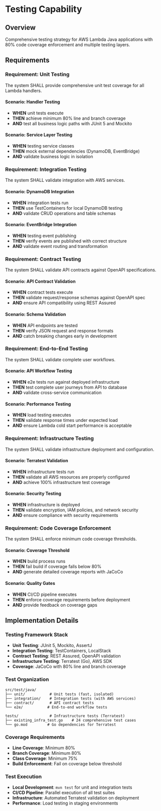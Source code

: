 # Testing Capability

## Overview
Comprehensive testing strategy for AWS Lambda Java applications with 80% code coverage enforcement and multiple testing layers.

## Requirements

### Requirement: Unit Testing
The system SHALL provide comprehensive unit test coverage for all Lambda handlers.

#### Scenario: Handler Testing
- **WHEN** unit tests execute
- **THEN** achieve minimum 80% line and branch coverage
- **AND** test all business logic paths with JUnit 5 and Mockito

#### Scenario: Service Layer Testing
- **WHEN** testing service classes
- **THEN** mock external dependencies (DynamoDB, EventBridge)
- **AND** validate business logic in isolation

### Requirement: Integration Testing
The system SHALL validate integration with AWS services.

#### Scenario: DynamoDB Integration
- **WHEN** integration tests run
- **THEN** use TestContainers for local DynamoDB testing
- **AND** validate CRUD operations and table schemas

#### Scenario: EventBridge Integration
- **WHEN** testing event publishing
- **THEN** verify events are published with correct structure
- **AND** validate event routing and transformation

### Requirement: Contract Testing
The system SHALL validate API contracts against OpenAPI specifications.

#### Scenario: API Contract Validation
- **WHEN** contract tests execute
- **THEN** validate request/response schemas against OpenAPI spec
- **AND** ensure API compatibility using REST Assured

#### Scenario: Schema Validation
- **WHEN** API endpoints are tested
- **THEN** verify JSON request and response formats
- **AND** catch breaking changes early in development

### Requirement: End-to-End Testing
The system SHALL validate complete user workflows.

#### Scenario: API Workflow Testing
- **WHEN** e2e tests run against deployed infrastructure
- **THEN** test complete user journeys from API to database
- **AND** validate cross-service communication

#### Scenario: Performance Testing
- **WHEN** load testing executes
- **THEN** validate response times under expected load
- **AND** ensure Lambda cold start performance is acceptable

### Requirement: Infrastructure Testing
The system SHALL validate infrastructure deployment and configuration.

#### Scenario: Terratest Validation
- **WHEN** infrastructure tests run
- **THEN** validate all AWS resources are properly configured
- **AND** achieve 100% infrastructure test coverage

#### Scenario: Security Testing
- **WHEN** infrastructure is deployed
- **THEN** validate encryption, IAM policies, and network security
- **AND** ensure compliance with security requirements

### Requirement: Code Coverage Enforcement
The system SHALL enforce minimum code coverage thresholds.

#### Scenario: Coverage Threshold
- **WHEN** build process runs
- **THEN** fail build if coverage falls below 80%
- **AND** generate detailed coverage reports with JaCoCo

#### Scenario: Quality Gates
- **WHEN** CI/CD pipeline executes
- **THEN** enforce coverage requirements before deployment
- **AND** provide feedback on coverage gaps

## Implementation Details

### Testing Framework Stack
- **Unit Testing**: JUnit 5, Mockito, AssertJ
- **Integration Testing**: TestContainers, LocalStack
- **Contract Testing**: REST Assured, OpenAPI validation
- **Infrastructure Testing**: Terratest (Go), AWS SDK
- **Coverage**: JaCoCo with 80% line and branch coverage

### Test Organization
```
src/test/java/
├── unit/           # Unit tests (fast, isolated)
├── integration/    # Integration tests (with AWS services)
├── contract/       # API contract tests
└── e2e/           # End-to-end workflow tests

tests/              # Infrastructure tests (Terratest)
├── existing_infra_test.go    # 24 comprehensive test cases
└── go.mod         # Go dependencies for Terratest
```

### Coverage Requirements
- **Line Coverage**: Minimum 80%
- **Branch Coverage**: Minimum 80%
- **Class Coverage**: Minimum 75%
- **Build Enforcement**: Fail on coverage below threshold

### Test Execution
- **Local Development**: `mvn test` for unit and integration tests
- **CI/CD Pipeline**: Parallel execution of all test suites
- **Infrastructure**: Automated Terratest validation on deployment
- **Performance**: Load testing in staging environments